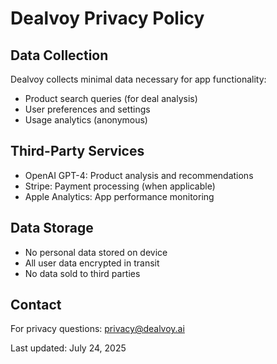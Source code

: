 # Dealvoy Privacy Policy

## Data Collection
Dealvoy collects minimal data necessary for app functionality:
- Product search queries (for deal analysis)
- User preferences and settings
- Usage analytics (anonymous)

## Third-Party Services
- OpenAI GPT-4: Product analysis and recommendations
- Stripe: Payment processing (when applicable)
- Apple Analytics: App performance monitoring

## Data Storage
- No personal data stored on device
- All user data encrypted in transit
- No data sold to third parties

## Contact
For privacy questions: privacy@dealvoy.ai

Last updated: July 24, 2025
